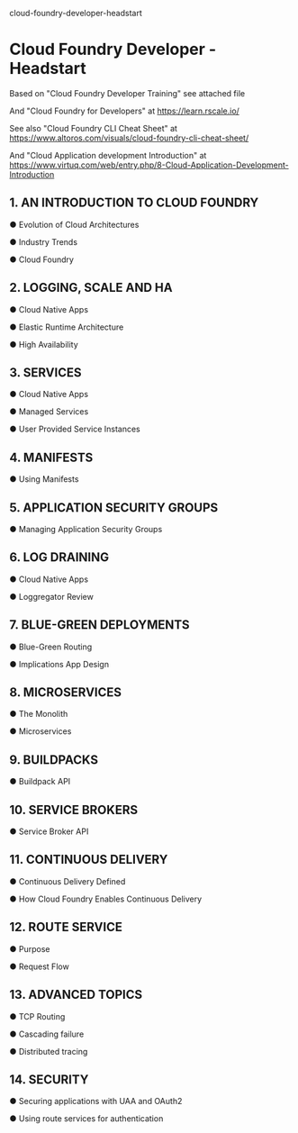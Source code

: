 cloud-foundry-developer-headstart
# Cloud Foundry Developer - Headstart

Based on "Cloud Foundry Developer Training" see attached file

And "Cloud Foundry for Developers" at https://learn.rscale.io/

See also "Cloud Foundry CLI Cheat Sheet" at https://www.altoros.com/visuals/cloud-foundry-cli-cheat-sheet/

And "Cloud Application development Introduction" at https://www.virtuq.com/web/entry.php/8-Cloud-Application-Development-Introduction

## 1. AN INTRODUCTION TO CLOUD FOUNDRY
● Evolution of Cloud Architectures

● Industry Trends

● Cloud Foundry

## 2. LOGGING, SCALE AND HA
● Cloud Native Apps

● Elastic Runtime Architecture

● High Availability

## 3. SERVICES
● Cloud Native Apps

● Managed Services

● User Provided Service Instances

## 4. MANIFESTS
● Using Manifests

## 5. APPLICATION SECURITY GROUPS
● Managing Application Security Groups

## 6. LOG DRAINING
● Cloud Native Apps

● Loggregator Review

## 7. BLUE-GREEN DEPLOYMENTS
● Blue-Green Routing

● Implications App Design

## 8. MICROSERVICES
● The Monolith

● Microservices

## 9. BUILDPACKS
● Buildpack API

## 10. SERVICE BROKERS
● Service Broker API

## 11. CONTINUOUS DELIVERY
● Continuous Delivery Defined

● How Cloud Foundry Enables Continuous Delivery

## 12. ROUTE SERVICE
● Purpose

● Request Flow

## 13. ADVANCED TOPICS
● TCP Routing

● Cascading failure

● Distributed tracing

## 14. SECURITY
● Securing applications with UAA and OAuth2

● Using route services for authentication
